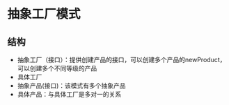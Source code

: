 # 抽象工厂模式
## 结构
+ 抽象工厂（接口）：提供创建产品的接口，可以创建多个产品的newProduct，可以创建多个不同等级的产品
+ 具体工厂
+ 抽象产品(接口)：该模式有多个抽象产品
+ 具体产品：与具体工厂是多对一的关系